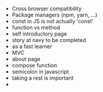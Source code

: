 * Cross browser compatibility
* Package managers (npm, yarn, ...)
* const in JS is not actually 'const'
* function vs method
* self introductory page
* story at navy to be completed
* as a fast learner 
* MVC
* about page
* compose function
* semicolon in javascript
* taking a rest is important
* 